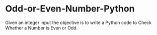 # Odd-or-Even-Number-Python

Given an integer input the objective is to write a Python code to Check Whether a Number is Even or Odd.
